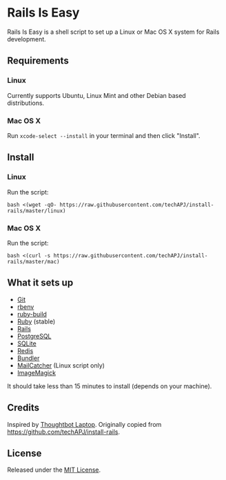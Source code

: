 Rails Is Easy
======

Rails Is Easy is a shell script to set up a Linux or Mac OS X system for Rails development.

Requirements
------------

### Linux

Currently supports Ubuntu, Linux Mint and other Debian based distributions.

### Mac OS X

Run `xcode-select --install` in your terminal and then click "Install".

Install
-------

### Linux

Run the script:

    bash <(wget -qO- https://raw.githubusercontent.com/techAPJ/install-rails/master/linux)

### Mac OS X

Run the script:

    bash <(curl -s https://raw.githubusercontent.com/techAPJ/install-rails/master/mac)

What it sets up
---------------

* [Git][git_link]
* [rbenv][rbenv_link]
* [ruby-build][ruby_build_link]
* [Ruby][ruby_link] (stable)
* [Rails][rails_link]
* [PostgreSQL][pg_link]
* [SQLite][sqlite_link]
* [Redis][redis_link]
* [Bundler][bundler_link]
* [MailCatcher][mailcatcher_link] (Linux script only)
* [ImageMagick][imagemagick_link]

It should take less than 15 minutes to install (depends on your machine).

Credits
-------

Inspired by [Thoughtbot Laptop](https://github.com/thoughtbot/laptop).
Originally copied from https://github.com/techAPJ/install-rails.

License
-------

Released under the [MIT License](http://www.opensource.org/licenses/MIT).

[git_link]: http://git-scm.com/
[rbenv_link]: https://github.com/sstephenson/rbenv
[ruby_build_link]: https://github.com/sstephenson/ruby-build
[ruby_link]: https://www.ruby-lang.org/
[rails_link]: http://rubyonrails.org/
[pg_link]: http://www.postgresql.org/
[sqlite_link]: https://sqlite.org/
[redis_link]: http://redis.io/
[bundler_link]: http://bundler.io/
[mailcatcher_link]: http://mailcatcher.me/
[imagemagick_link]: http://www.imagemagick.org/
